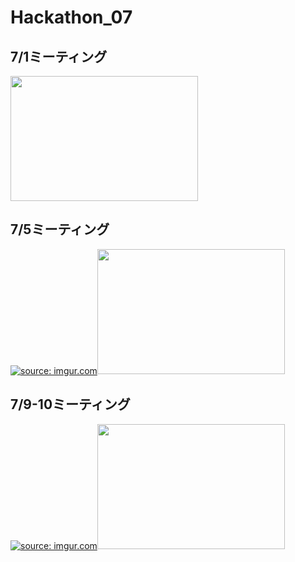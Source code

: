 # Hackathon_07
## 7/1ミーティング

<img src="https://i.imgur.com/gsnRcur.jpg" width="300" height="200">


## 7/5ミーティング

<a href="https://imgur.com/b5p4uvx"><img src="https://i.imgur.com/b5p4uvx.jpg" title="source: imgur.com" /></a><img src="https://i.imgur.com/b5p4uvx.jpg" width="300" height="200">


## 7/9-10ミーティング

<a href="https://imgur.com/3GuuSVu"><img src="https://i.imgur.com/3GuuSVu.jpg" title="source: imgur.com" /></a><img src="https://i.imgur.com/3GuuSVu.jpg" width="300" height="200">

